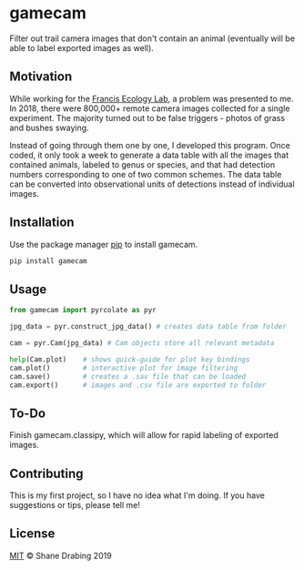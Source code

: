 # gamecam
Filter out trail camera images that don't contain an animal (eventually will be able to label exported images as well).

## Motivation
While working for the [Francis Ecology Lab](https://francisecologylab.wixsite.com/francislab), a problem was presented to me. In 2018, there were 800,000+ remote camera images collected for a single experiment. The majority turned out to be false triggers - photos of grass and bushes swaying.

Instead of going through them one by one, I developed this program. Once coded, it only took a week to generate a data table with all the images that contained animals, labeled to genus or species, and that had detection numbers corresponding to one of two common schemes. The data table can be converted into observational units of detections instead of individual images.

## Installation
Use the package manager [pip](https://pip.pypa.io/en/stable/) to install gamecam.

```bash
pip install gamecam
```

## Usage
```python
from gamecam import pyrcolate as pyr

jpg_data = pyr.construct_jpg_data() # creates data table from folder

cam = pyr.Cam(jpg_data) # Cam objects store all relevant metadata

help(Cam.plot)    # shows quick-guide for plot key bindings
cam.plot()        # interactive plot for image filtering
cam.save()        # creates a .sav file that can be loaded
cam.export()      # images and .csv file are exported to folder
```

## To-Do
Finish gamecam.classipy, which will allow for rapid labeling of exported images.

## Contributing
This is my first project, so I have no idea what I'm doing.
If you have suggestions or tips, please tell me!

## License
[MIT](https://choosealicense.com/licenses/mit/) © Shane Drabing 2019